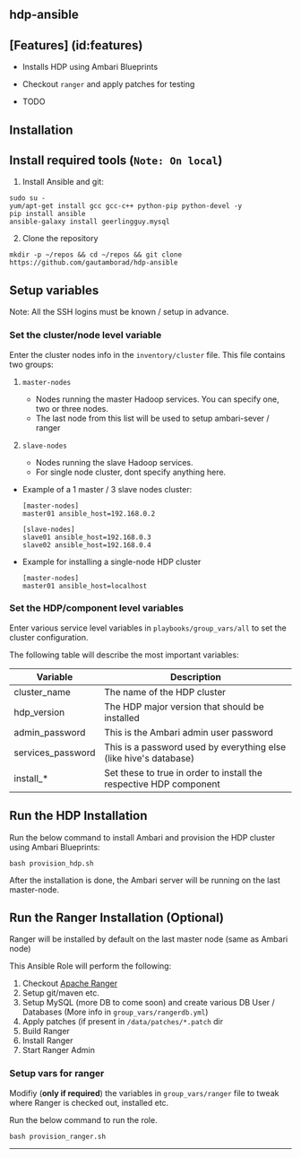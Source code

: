 hdp-ansible
-------------

## [Features] (id:features)

- Installs HDP using Ambari Blueprints

- Checkout `ranger` and apply patches for testing

- TODO


Installation 
------------

## Install required tools (`Note: On local`)

1. Install Ansible and git:

  ```
  sudo su -
  yum/apt-get install gcc gcc-c++ python-pip python-devel -y
  pip install ansible 
  ansible-galaxy install geerlingguy.mysql
  ```

2. Clone the repository

```
mkdir -p ~/repos && cd ~/repos && git clone https://github.com/gautamborad/hdp-ansible
```


## Setup variables  

Note: All the SSH logins must be known / setup in advance.

### Set the cluster/node level variable

Enter the cluster nodes info in the `inventory/cluster` file. This file contains two groups: 

1. `master-nodes` 
    * Nodes running the master Hadoop services. You can specify one, two or three nodes.
    * The last node from this list will be used to setup ambari-sever / ranger
 
1. `slave-nodes` 
    * Nodes running the slave Hadoop services. 
    * For single node cluster, dont specify anything here.
 
- Example of a 1 master / 3 slave nodes cluster:

  ```
  [master-nodes]
  master01 ansible_host=192.168.0.2 
  
  [slave-nodes]
  slave01 ansible_host=192.168.0.3 
  slave02 ansible_host=192.168.0.4 
  ```

- Example for installing a single-node HDP cluster 

  ```
  [master-nodes]
  master01 ansible_host=localhost 
  ```

### Set the HDP/component level variables

Enter various service level variables in `playbooks/group_vars/all` to set the cluster configuration.

The following table will describe the most important variables:

| Variable             | Description                                                         |
| -------------------- | ------------------------------------------------------------------- |
| cluster_name         | The name of the HDP cluster                                         |
| hdp_version          | The HDP major version that should be installed                      |
| admin_password       | This is the Ambari admin user password                              |
| services_password    | This is a password used by everything else (like hive's database)   |
| install_*            | Set these to true in order to install the respective HDP component  |


## Run the HDP Installation

Run the below command to install Ambari and provision the HDP cluster using Ambari Blueprints:

```
bash provision_hdp.sh
```

After the installation is done, the Ambari server will be running on the last master-node.


## Run the Ranger Installation (Optional)

Ranger will be installed by default on the last master node (same as Ambari node)

This Ansible Role will perform the following:

1. Checkout [Apache Ranger](https://github.com/apache/incubator-ranger)
1. Setup git/maven etc.
1. Setup MySQL (more DB to come soon) and create various DB User / Databases (More info in `group_vars/rangerdb.yml`)
1. Apply patches (if present in `/data/patches/*.patch` dir
1. Build Ranger
1. Install Ranger
1. Start Ranger Admin

### Setup vars for ranger

Modifiy (**only if required**) the variables in `group_vars/ranger` file to tweak where Ranger is checked out, installed etc.

Run the below command to run the role.

```
bash provision_ranger.sh
```


---


